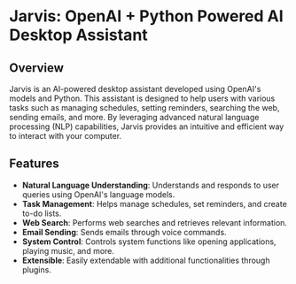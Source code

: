 # Jarvis: OpenAI + Python Powered AI Desktop Assistant

## Overview

Jarvis is an AI-powered desktop assistant developed using OpenAI's models and Python. This assistant is designed to help users with various tasks such as managing schedules, setting reminders, searching the web, sending emails, and more. By leveraging advanced natural language processing (NLP) capabilities, Jarvis provides an intuitive and efficient way to interact with your computer.

## Features

- **Natural Language Understanding**: Understands and responds to user queries using OpenAI's language models.
- **Task Management**: Helps manage schedules, set reminders, and create to-do lists.
- **Web Search**: Performs web searches and retrieves relevant information.
- **Email Sending**: Sends emails through voice commands.
- **System Control**: Controls system functions like opening applications, playing music, and more.
- **Extensible**: Easily extendable with additional functionalities through plugins.
